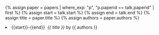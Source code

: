 {% assign paper = papers | where_exp: "p", "p.paperid == talk.paperid" | first %}
{% assign start = talk.start %}
{% assign end = talk.end %}
{% assign title = paper.title %}
{% assign authors = paper.authors %}
<li>{{start}}-{{end}}&nbsp;&nbsp;<i>{{ title }}</i> by {{ authors }}</li>